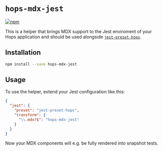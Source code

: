 # `hops-mdx-jest`

[![npm](https://img.shields.io/npm/v/hops-mdx-jest.svg)](https://www.npmjs.com/package/hops-mdx-jest)

This is a helper that brings MDX support to the Jest enviroment of your Hops application and should be used alongside [`jest-preset-hops`](https://github.com/xing/hops/tree/master/packages/jest-preset).

## Installation

```bash
npm install --save hops-mdx-jest
```

## Usage

To use the helper, extend your Jest configuration like this:

```json
{
  "jest": {
    "preset": "jest-preset-hops",
    "transform": {
      "\\.mdx?$": "hops-mdx-jest"
    }
  }
}
```

Now your MDX components will e.g. be fully rendered into snapshot tests.
